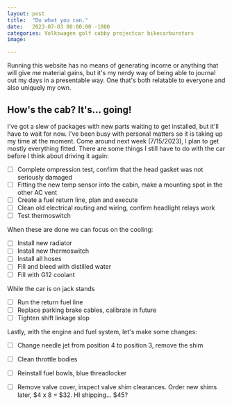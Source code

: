 ```yaml
---
layout: post
title:  "Do what you can."
date:   2023-07-03 00:00:00 -1000
categories: Volkswagen golf cabby projectcar bikecarburetors
image: 

---
```


Running this website has no means of generating income or anything that will give me material gains, but it's my nerdy way of being able to journal out my days in a presentable way. One that's both relatable to everyone and also uniquely my own. 

## How's the cab? It's... going!

I've got a slew of packages with new parts waiting to get installed, but it'll have to wait for now. I've been busy with personal matters so it is taking up my time at the moment. Come around next week (7/15/2023), I plan to get mostly everything fitted. There are some things I still have to do with the car before I think about driving it again:
- [ ] Complete ompression test, confirm that the head gasket was not seriously damaged
- [ ] Fitting the new temp sensor into the cabin, make a mounting spot in the other AC vent
- [ ] Create a fuel return line, plan and execute
- [ ] Clean old electrical routing and wiring, confirm headlight relays work
- [ ] Test thermoswitch

When these are done we can focus on the cooling:
- [ ] Install new radiator
- [ ] Install new thermoswitch
- [ ] Install all hoses
- [ ] Fill and bleed with distilled water
- [ ] Fill with G12 coolant

While the car is on jack stands
- [ ] Run the return fuel line
- [ ] Replace parking brake cables, calibrate in future
- [ ] Tighten shift linkage slop

Lastly, with the engine and fuel system, let's make some changes:
- [ ] Change needle jet from position 4 to position 3, remove the shim
- [ ] Clean throttle bodies
- [ ] Reinstall fuel bowls, blue threadlocker
- [ ] Remove valve cover, inspect valve shim clearances. Order new shims later, $4 x 8 = $32. HI shipping... $45?


 